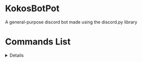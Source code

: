 # KokosBotPot

A general-purpose discord bot made using the discord.py library

# Commands List

<details>
<!-- <summary></summary> -->

| Commands  |  Description  |
|----------:|---------------|
|    ping   |        pings the bot and returns the latency      |
|    send   |        bot sends the text in the provided channel      |
|    tag    |        displays info and the avatar of the given user      |
|    time   |        returns the time      |
|    timer  |        sets a timer(reminder)      |

</details>
